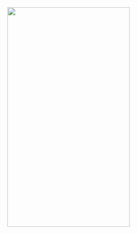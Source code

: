 <img src="https://user-images.githubusercontent.com/38129975/59423584-0cec7000-8df0-11e9-9b67-b761f3767908.jpeg" width="280px" height="500px">
